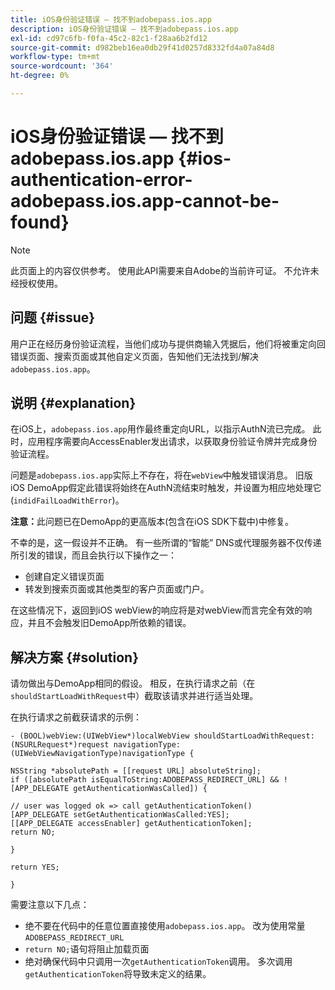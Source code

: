 ```yaml
---
title: iOS身份验证错误 — 找不到adobepass.ios.app
description: iOS身份验证错误 — 找不到adobepass.ios.app
exl-id: cd97c6fb-f0fa-45c2-82c1-f28aa6b2fd12
source-git-commit: d982beb16ea0db29f41d0257d8332fd4a07a84d8
workflow-type: tm+mt
source-wordcount: '364'
ht-degree: 0%

---
```


# iOS身份验证错误 — 找不到adobepass.ios.app {#ios-authentication-error-adobepass.ios.app-cannot-be-found}

>[!NOTE]
>
>此页面上的内容仅供参考。 使用此API需要来自Adobe的当前许可证。 不允许未经授权使用。

## 问题 {#issue}

用户正在经历身份验证流程，当他们成功与提供商输入凭据后，他们将被重定向回错误页面、搜索页面或其他自定义页面，告知他们无法找到/解决`adobepass.ios.app`。

## 说明 {#explanation}

在iOS上，`adobepass.ios.app`用作最终重定向URL，以指示AuthN流已完成。 此时，应用程序需要向AccessEnabler发出请求，以获取身份验证令牌并完成身份验证流程。

问题是`adobepass.ios.app`实际上不存在，将在`webView`中触发错误消息。 旧版iOS DemoApp假定此错误将始终在AuthN流结束时触发，并设置为相应地处理它(`indidFailLoadWithError`)。

**注意：**&#x200B;此问题已在DemoApp的更高版本(包含在iOS SDK下载中)中修复。

不幸的是，这一假设并不正确。 有一些所谓的“智能” DNS或代理服务器不仅传递所引发的错误，而且会执行以下操作之一：

- 创建自定义错误页面
- 转发到搜索页面或其他类型的客户页面或门户。

在这些情况下，返回到iOS webView的响应将是对webView而言完全有效的响应，并且不会触发旧DemoApp所依赖的错误。

## 解决方案 {#solution}

请勿做出与DemoApp相同的假设。 相反，在执行请求之前（在`shouldStartLoadWithRequest`中）截取该请求并进行适当处理。

在执行请求之前截获请求的示例：

```obj-c
- (BOOL)webView:(UIWebView*)localWebView shouldStartLoadWithRequest:(NSURLRequest*)request navigationType:(UIWebViewNavigationType)navigationType {

NSString *absolutePath = [[request URL] absoluteString]; 
if ([absolutePath isEqualToString:ADOBEPASS_REDIRECT_URL] && ![APP_DELEGATE getAuthenticationWasCalled]) {

// user was logged ok => call getAuthenticationToken() 
[APP_DELEGATE setGetAuthenticationWasCalled:YES]; 
[[APP_DELEGATE accessEnabler] getAuthenticationToken];
return NO;

}

return YES;

}
```

需要注意以下几点：

- 绝不要在代码中的任意位置直接使用`adobepass.ios.app`。 改为使用常量`ADOBEPASS_REDIRECT_URL`
- `return NO;`语句将阻止加载页面
- 绝对确保代码中只调用一次`getAuthenticationToken`调用。 多次调用`getAuthenticationToken`将导致未定义的结果。
